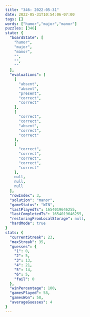 ```yaml
---
title: "346: 2022-05-31"
date: 2022-05-31T10:54:06-07:00
tags: []
words: ["humor","major","manor"]
puzzles: [346]
state: {
  "boardState": [
    "humor",
    "major",
    "manor",
    "",
    "",
    ""
  ],
  "evaluations": [
    [
      "absent",
      "absent",
      "present",
      "correct",
      "correct"
    ],
    [
      "correct",
      "correct",
      "absent",
      "correct",
      "correct"
    ],
    [
      "correct",
      "correct",
      "correct",
      "correct",
      "correct"
    ],
    null,
    null,
    null
  ],
  "rowIndex": 3,
  "solution": "manor",
  "gameStatus": "WIN",
  "lastPlayedTs": 1654019646255,
  "lastCompletedTs": 1654019646255,
  "restoringFromLocalStorage": null,
  "hardMode": true
}
stats: {
  "currentStreak": 23,
  "maxStreak": 35,
  "guesses": {
    "1": 0,
    "2": 5,
    "3": 13,
    "4": 21,
    "5": 14,
    "6": 5,
    "fail": 0
  },
  "winPercentage": 100,
  "gamesPlayed": 58,
  "gamesWon": 58,
  "averageGuesses": 4
}
---
```


<!-- more -->
